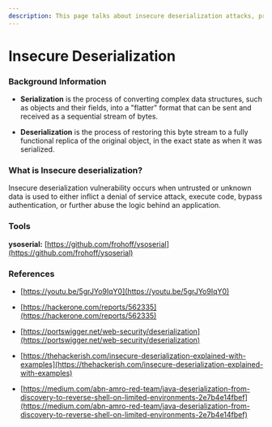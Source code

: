 ```yaml
---
description: This page talks about insecure deserialization attacks, prevention, bypasses.
---
```


# **Insecure Deserialization** #

### **Background Information** ###

- **Serialization** is the process of converting complex data structures, such as objects and their fields, into a "flatter" format that can be sent and received as a sequential stream of bytes.

- **Deserialization** is the process of restoring this byte stream to a fully functional replica of the original object, in the exact state as when it was serialized.

### **What is Insecure deserialization?** ###
Insecure deserialization vulnerability occurs when untrusted or unknown data is used to either inflict a denial of service attack, execute code, bypass authentication, or further abuse the logic behind an application.&#x20;

### **Tools** ###

**ysoserial:** [https://github.com/frohoff/ysoserial](https://github.com/frohoff/ysoserial)

### **References** ###
- [https://youtu.be/5grJYo9IqY0](https://youtu.be/5grJYo9IqY0)

- [https://hackerone.com/reports/562335](https://hackerone.com/reports/562335)

- [https://portswigger.net/web-security/deserialization](https://portswigger.net/web-security/deserialization)

- [https://thehackerish.com/insecure-deserialization-explained-with-examples](https://thehackerish.com/insecure-deserialization-explained-with-examples)

- [https://medium.com/abn-amro-red-team/java-deserialization-from-discovery-to-reverse-shell-on-limited-environments-2e7b4e14fbef](https://medium.com/abn-amro-red-team/java-deserialization-from-discovery-to-reverse-shell-on-limited-environments-2e7b4e14fbef)

